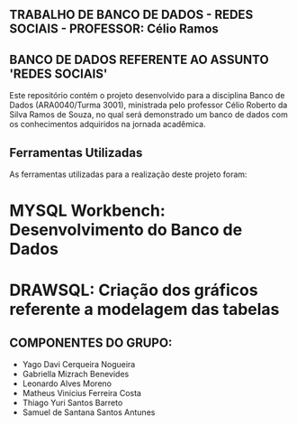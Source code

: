 ## TRABALHO DE BANCO DE DADOS - REDES SOCIAIS - PROFESSOR: Célio Ramos

## BANCO DE DADOS REFERENTE AO ASSUNTO 'REDES SOCIAIS'

Este repositório contém o projeto desenvolvido para a disciplina Banco de Dados (ARA0040/Turma 3001), ministrada pelo professor Célio Roberto da Silva Ramos de Souza, no qual será demonstrado um banco de dados com os conhecimentos adquiridos na jornada acadêmica.

## Ferramentas Utilizadas
As ferramentas utilizadas para a realização deste projeto foram:
# MYSQL Workbench: Desenvolvimento do Banco de Dados
# DRAWSQL: Criação dos gráficos referente a modelagem das tabelas

## COMPONENTES DO GRUPO:

- Yago Davi Cerqueira Nogueira
- Gabriella Mizrach Benevides
- Leonardo Alves Moreno
- Matheus Vinicius Ferreira Costa
- Thiago Yuri Santos Barreto
- Samuel de Santana Santos Antunes
